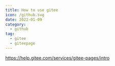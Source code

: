 ```yaml
---
title: How to use gitee
icon: /github.svg
date: 2022-01-09
category:
  - github
tag:
  - gitee
  - giteepage
---
```


https://help.gitee.com/services/gitee-pages/intro